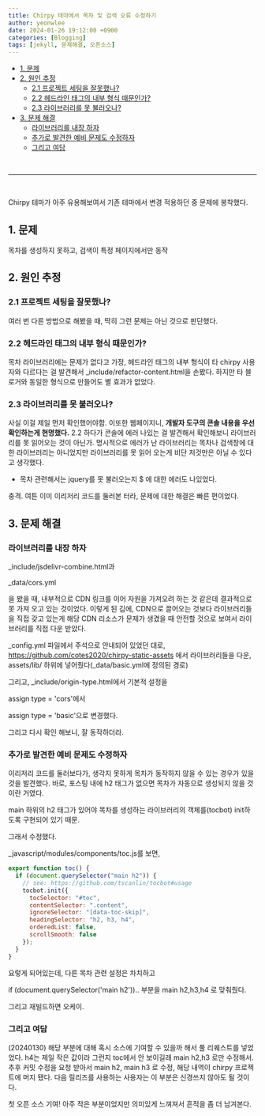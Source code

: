 ```yaml
---
title: Chirpy 테마에서 목차 및 검색 오류 수정하기
author: yeonwlee
date: 2024-01-26 19:12:00 +0900
categories: [Blogging]
tags: [jekyll, 문제해결, 오픈소스]
---
```


- [1. 문제](#1-문제)
- [2. 원인 추정](#2-원인-추정)
  - [2.1 프로젝트 세팅을 잘못했나?](#21-프로젝트-세팅을-잘못했나)
  - [2.2 헤드라인 태그의 내부 형식 때문인가?](#22-헤드라인-태그의-내부-형식-때문인가)
  - [2.3 라이브러리를 못 불러오나?](#23-라이브러리를-못-불러오나)
- [3. 문제 해결](#3-문제-해결)
  - [라이브러리를 내장 하자](#라이브러리를-내장-하자)
  - [추가로 발견한 예비 문제도 수정하자](#추가로-발견한-예비-문제도-수정하자)
  - [그리고 여담](#그리고-여담)

<br>

---

<br>

Chirpy 테마가 아주 유용해보여서 기존 테마에서 변경 적용하던 중 문제에 봉착했다.

## 1. 문제

목차를 생성하지 못하고, 검색이 특정 페이지에서만 동작

## 2. 원인 추정

### 2.1 프로젝트 세팅을 잘못했나?

여러 번 다른 방법으로 해봤을 때, 딱히 그런 문제는 아닌 것으로 판단했다.

### 2.2 헤드라인 태그의 내부 형식 때문인가?

목차 라이브러리에는 문제가 없다고 가정,
헤드라인 태그의 내부 형식이 타 chirpy 사용자와 다르다는 걸 발견해서
\_include/refactor-content.html을 손봤다. 하지만 타 블로거와 동일한 형식으로 만들어도 별 효과가 없었다.

### 2.3 라이브러리를 못 불러오나?

사실 이걸 제일 먼저 확인했어야함. 이또한 웹페이지니, **개발자 도구의 콘솔 내용을 우선 확인하는게 현명했다.**
2.2 하다가 콘솔에 에러 나있는 걸 발견해서 확인해보니 라이브러리를 못 읽어오는 것이 아닌가. 명시적으로 에러가 난 라이브러리는 목차나 검색창에 대한 라이브러리는 아니었지만 라이브러리를 못 읽어 오는게 비단 저것만은 아닐 수 있다고 생각했다.

- 목차 관련해서는 jquery를 못 불러오는지 $ 에 대한 에러도 나있었다.

충격. 여튼 이미 이리저리 코드를 둘러본 터라, 문제에 대한 해결은 빠른 편이었다.

## 3. 문제 해결

### 라이브러리를 내장 하자

\_include/jsdelivr-combine.html과

\_data/cors.yml

을 봤을 때, 내부적으로 CDN 링크를 이어 자원을 가져오려 하는 것 같은데 결과적으로 못 가져 오고 있는 것이었다.
이렇게 된 김에, CDN으로 끌어오는 것보다 라이브러리들을 직접 갖고 있는게 해당 CDN 리소스가 문제가 생겼을 때 안전할 것으로 보여서 라이브러리를 직접 다운 받았다.

\_config.yml 파일에서 주석으로 안내되어 있었던 대로,
<https://github.com/cotes2020/chirpy-static-assets>
에서 라이브러리들을 다운, assets/lib/ 하위에 넣어줬다(\_data/basic.yml에 정의된 경로)

그리고,
\_include/origin-type.html에서
기본적 설정을

assign type = 'cors'에서

assign type = 'basic'으로 변경했다.

그리고 다시 확인 해보니, 잘 동작하더라.

### 추가로 발견한 예비 문제도 수정하자

이리저리 코드를 둘러보다가, 생각지 못하게 목차가 동작하지 않을 수 있는 경우가 있을 것을 발견했다. 바로, 포스팅 내에 h2 태그가 없으면 목차가 자동으로 생성되지 않을 것이란 거였다.

main 하위의 h2 태그가 있어야 목차를 생성하는 라이브러리의 객체를(tocbot) init하도록 구현되어 있기 때문.

그래서 수정했다.

\_javascript/modules/components/toc.js를 보면,

```javascript
export function toc() {
  if (document.querySelector("main h2")) {
    // see: https://github.com/tscanlin/tocbot#usage
    tocbot.init({
      tocSelector: "#toc",
      contentSelector: ".content",
      ignoreSelector: "[data-toc-skip]",
      headingSelector: "h2, h3, h4",
      orderedList: false,
      scrollSmooth: false
    });
  }
}
```

요렇게 되어있는데, 다른 목차 관련 설정은 차치하고

if (document.querySelector('main h2')).. 부분을
main h2,h3,h4 로 맞춰줬다.

그리고 재빌드하면 오케이.

### 그리고 여담

(20240130)
해당 부분에 대해 혹시 소스에 기여할 수 있을까 해서 풀 리퀘스트를 넣었었다.
h4는 제일 작은 값이라 그런지 toc에서 안 보이길래 main h2,h3 로만 수정해서.
추후 커밋 수정을 요청 받아서 main h2, main h3 로 수정, 해당 내역이 chirpy 프로젝트에 머지 됐다. 다음 릴리즈를 사용하는 사용자는 이 부분은 신경쓰지 않아도 될 것이다.

첫 오픈 소스 기여! 아주 작은 부분이었지만 의미있게 느껴져서 흔적을 좀 더 남겨본다.
